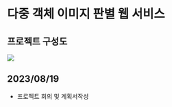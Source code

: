 # 다중 객체 이미지 판별 웹 서비스

## 프로젝트 구성도
<img src='https://github.com/honeydanji/Team_Project/assets/129818881/c4484248-f9a6-4b0e-bf8e-dca1a4a8cd76'>

## 2023/08/19
- 프로젝트 회의 및 계획서작성
